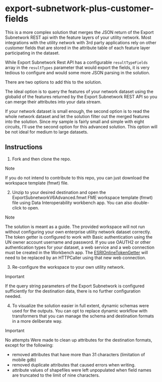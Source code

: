 # export-subnetwork-plus-customer-fields
 
This is a more complex solution that merges the JSON return of the Export Subnetwork REST api with the feature layers of your utility network. Most integrations with the utility network with 3rd party applications rely on other customer fields that are stored in the attribute table of each feature layer participating in the dataset.

While Export Subnetwork Rest API has a configurable ```resultTypeFields``` array in the ```resultTypes``` parameter that would export the fields, it is very tedious to configure and would some more JSON parsing in the solution. 

There are two options to add this to the solution. 

The ideal option is to query the features of your network dataset using the globalid of the features returned by the Export Subnetwork REST API so you can merge their attributes into your data stream. 

If your network dataset is small enough,  the second option is to read the whole network dataset and let the solution filter out the merged features into the solution. Since my sample is fairly small and simple with eight circuits, I'll use the second option for this advanced solution. This option will be not ideal for medium to large datasets.

## Instructions
1. Fork and then clone the repo. 
> [!NOTE]
> If you do not intend to contribute to this repo, you can just download the workspace template (fmwt) file.
2. Unzip to your desired destination and open the ExportSubnetworkV6Advanced.fmwt FME workspace template (fmwt) file using Data Interoperability workbench app. You can also double-click to open.

> [!NOTE]
> The solution is meant as a guide. The provided workspace will not run without configuring your own enterprise utility network dataset correctly. The token getter is configured to work with Basic authentication using the UN owner account username and password. If you use OAUTH2 or other authentication types for your dataset, a web service and a web connection must be created in the Workbench app. The [ESRIOnlineTokenGetter](https://hub.safe.com/publishers/bruceharold/transformers/esrionlinetokengetter) will need to be replaced by an HTTPCaller using that new web connection. 

3. Re-configure the workspace to your own utility network. 
> [!IMPORTANT]
> If the query string parameters of the Export Subnetwork is configured sufficiently for the destination data, there is no further configuration needed.<br/>

4. To visualize the solution easier in full extent, dynamic schemas were used for the outputs. You can opt to replace dynamic workflow with transformers that you can manage the schema and destination formats in a more deliberate way.
> [!IMPORTANT]
> No attempts Were made to clean up attributes for the destination formats, except for the following:<br/>
>   - removed attributes that have more than 31 characters (limitation of mobile gdb)<br/>
>   - removed duplicate attributes that caused errors when writing.<br/>
>   - attribute values of shapefiles were left unpopulated when field names are truncated to the limit of nine characters.<br/>




